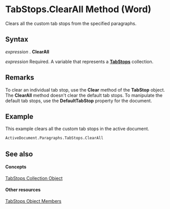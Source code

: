 
# TabStops.ClearAll Method (Word)

Clears all the custom tab stops from the specified paragraphs.


## Syntax

 _expression_ . **ClearAll**

 _expression_ Required. A variable that represents a **[TabStops](2d3bcac4-db8c-05fe-1cc1-5d90774f84fb.md)** collection.


## Remarks

To clear an individual tab stop, use the  **Clear** method of the **TabStop** object. The **ClearAll** method doesn't clear the default tab stops. To manipulate the default tab stops, use the **DefaultTabStop** property for the document.








## Example

This example clears all the custom tab stops in the active document.


```vb
ActiveDocument.Paragraphs.TabStops.ClearAll
```


## See also


#### Concepts


[TabStops Collection Object](2d3bcac4-db8c-05fe-1cc1-5d90774f84fb.md)
#### Other resources


[TabStops Object Members](c457704a-7439-3cb9-d6b1-d05b5a5fdd12.md)
